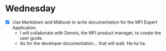 # Wednesday

- [x] Use Markdown and Mdbook to write documentation for the MFI Expert Application.
  - I will collaborate with Dennis, the MFI product manager, to create the user guide.
  - As for the developer documentation... that will wait. Ha ha ha.


